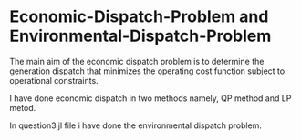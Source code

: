 # Economic-Dispatch-Problem and Environmental-Dispatch-Problem

The main aim of the economic dispatch problem is to determine the generation dispatch that minimizes the operating cost function subject to operational constraints.

I have done economic dispatch in two methods namely, QP method and LP metod.

In question3.jl file i have done the environmental dispatch problem.

